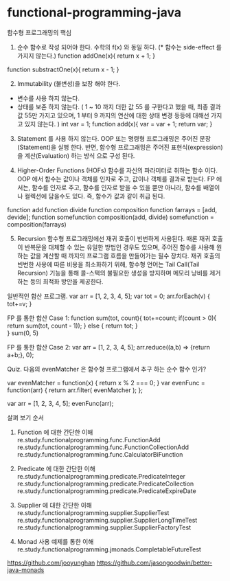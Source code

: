 # functional-programming-java
함수형 프로그래밍의 핵심
1. 순수 함수로 작성 되어야 한다. 수학의 f(x) 와 동일 하다.
  (* 함수는 side-effect 를 가지지 않는다.)
function addOne(x){
	return x + 1;
}

function substractOne(x){
	return x - 1;
}

2. Immutability (불변성)을 보장 해야 한다.
  - 변수를 사용 하지 않는다.
  - 상태를 보존 하지 않는다.
    ( 1 ~ 10 까지 더한 값 55 를 구한다고 했을 때, 최종 결과값 55만 가지고 있으며, 1 부터 9 까지의 연산에 대한 상태 변경 등등에 대해선 가지고 있지 않는다. )
int var = 1;
function add(x){
	var = var + 1;
	return var;
}

3. Statement 를 사용 하지 않는다.
OOP 또는 명령형 프로그래밍은 주어진 문장(Statement)을 실행 한다. 반면, 
함수형 프로그래밍은 주어진 표현식(expression)을 계산(Evaluation) 하는 방식 으로 구성 된다.

4. Higher-Order Functions (HOFs) 
함수를  자신의 파라미터로 취하는 함수 이다.
  OOP 에서 함수는 값이나 객체를 인자로 주고, 값이나 객체를 결과로 받는다.
  FP 에서는, 함수를 인자로 주고, 함수를 인자로 받을 수 있을 뿐만 아니라, 함수를 배열이나 컬렉션에 담을수도 있다.
   즉, 함수가 값과 같이 취급 된다.
   
function add
function divide
function composition
function farrays = [add, devide];
function somefunction
composition(add, divide)
somefunction = composition(farrays)

5. Recursion
함수형 프로그래밍에선 재귀 호출이 빈번하게 사용된다. 때론 재귀 호출이 반복문을 대체할 수 있는 유일한 방법인 경우도 있으며, 주어진 함수를 사용해 원하는 값을 계산할 때 까지의 프로그램 흐름을 만들어가는 필수 장치다. 재귀 호출의 빈번한 사용에 따른 비용을 최소화하기 위해, 함수형 언어는 Tail Call(Tail Recursion) 기능을 통해 콜-스택의 불필요한 생성을 방지하며 메모리 낭비를 제거하는 등의 최적화 방안을 제공한다.

일반적인 합산 프로그램. 
var arr = [1, 2, 3, 4, 5];
var tot = 0;
arr.forEach(v) {
  tot+=v;
}

FP 를 통한 합산 Case 1:
function sum(tot, count){
	tot+=count;
	if(count > 0){
	   return sum(tot, count - 1)); 
	} else {
	   return tot;
	}	
} 
sum(0, 5)

FP 를 통한 합산 Case 2:
var arr = [1, 2, 3, 4, 5];
arr.reduce((a,b) => {return a+b;}, 0);


Quiz. 다음의 evenMatcher 은 함수형 프로그램에서 추구 하는 순수 함수 인가?

var evenMatcher = function(x) { return x % 2 === 0; }
var evenFunc = function(arr) { return arr.filter( evenMatcher ); };

var arr = [1, 2, 3, 4, 5];
evenFunc(arr);



살펴 보기 순서
1. Function 에 대한 간단한 이해
  re.study.functionalprogramming.func.FunctionAdd
  re.study.functionalprogramming.func.FunctionCollectionAdd
  re.study.functionalprogramming.func.CalculatorBiFunction

2. Predicate 에 대한 간단한 이해
  re.study.functionalprogramming.predicate.PredicateInteger
  re.study.functionalprogramming.predicate.PredicateCollection
  re.study.functionalprogramming.predicate.PredicateExpireDate

3. Supplier 에 대한 간단한 이해
  re.study.functionalprogramming.supplier.SupplierTest
  re.study.functionalprogramming.supplier.SupplierLongTimeTest
  re.study.functionalprogramming.supplier.SupplierFactoryTest

4. Monad 사용 예제를 통한 이해
  re.study.functionalprogramming.jmonads.CompletableFutureTest

https://github.com/jooyunghan
https://github.com/jasongoodwin/better-java-monads


